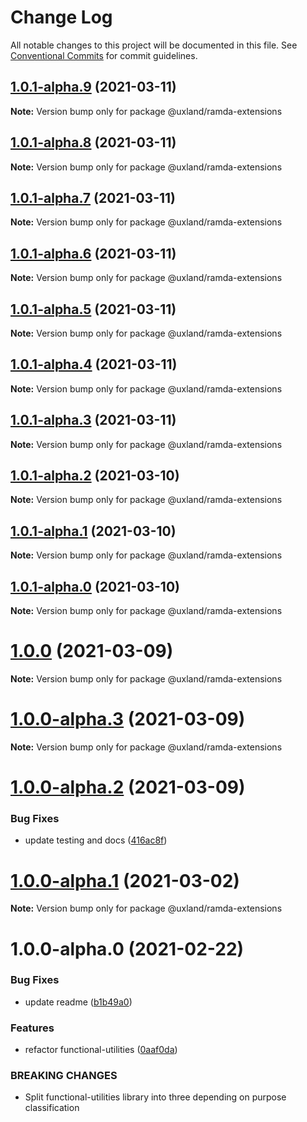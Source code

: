 # Change Log

All notable changes to this project will be documented in this file.
See [Conventional Commits](https://conventionalcommits.org) for commit guidelines.

## [1.0.1-alpha.9](https://github.com/uxland/uxland/compare/@uxland/ramda-extensions@1.0.1-alpha.8...@uxland/ramda-extensions@1.0.1-alpha.9) (2021-03-11)

**Note:** Version bump only for package @uxland/ramda-extensions





## [1.0.1-alpha.8](https://github.com/uxland/uxland/compare/@uxland/ramda-extensions@1.0.1-alpha.7...@uxland/ramda-extensions@1.0.1-alpha.8) (2021-03-11)

**Note:** Version bump only for package @uxland/ramda-extensions





## [1.0.1-alpha.7](https://github.com/uxland/uxland/compare/@uxland/ramda-extensions@1.0.1-alpha.6...@uxland/ramda-extensions@1.0.1-alpha.7) (2021-03-11)

**Note:** Version bump only for package @uxland/ramda-extensions





## [1.0.1-alpha.6](https://github.com/uxland/uxland/compare/@uxland/ramda-extensions@1.0.1-alpha.5...@uxland/ramda-extensions@1.0.1-alpha.6) (2021-03-11)

**Note:** Version bump only for package @uxland/ramda-extensions





## [1.0.1-alpha.5](https://github.com/uxland/uxland/compare/@uxland/ramda-extensions@1.0.1-alpha.4...@uxland/ramda-extensions@1.0.1-alpha.5) (2021-03-11)

**Note:** Version bump only for package @uxland/ramda-extensions





## [1.0.1-alpha.4](https://github.com/uxland/uxland/compare/@uxland/ramda-extensions@1.0.1-alpha.3...@uxland/ramda-extensions@1.0.1-alpha.4) (2021-03-11)

**Note:** Version bump only for package @uxland/ramda-extensions





## [1.0.1-alpha.3](https://github.com/uxland/uxland/compare/@uxland/ramda-extensions@1.0.1-alpha.2...@uxland/ramda-extensions@1.0.1-alpha.3) (2021-03-11)

**Note:** Version bump only for package @uxland/ramda-extensions





## [1.0.1-alpha.2](https://github.com/uxland/uxland/compare/@uxland/ramda-extensions@1.0.1-alpha.1...@uxland/ramda-extensions@1.0.1-alpha.2) (2021-03-10)

**Note:** Version bump only for package @uxland/ramda-extensions





## [1.0.1-alpha.1](https://github.com/uxland/uxland/compare/@uxland/ramda-extensions@1.0.1-alpha.0...@uxland/ramda-extensions@1.0.1-alpha.1) (2021-03-10)

**Note:** Version bump only for package @uxland/ramda-extensions





## [1.0.1-alpha.0](https://github.com/uxland/uxland/compare/@uxland/ramda-extensions@1.0.0...@uxland/ramda-extensions@1.0.1-alpha.0) (2021-03-10)

**Note:** Version bump only for package @uxland/ramda-extensions





# [1.0.0](https://github.com/uxland/uxland/compare/@uxland/ramda-extensions@1.0.0-alpha.3...@uxland/ramda-extensions@1.0.0) (2021-03-09)

**Note:** Version bump only for package @uxland/ramda-extensions





# [1.0.0-alpha.3](https://github.com/uxland/uxland/compare/@uxland/ramda-extensions@1.0.0-alpha.2...@uxland/ramda-extensions@1.0.0-alpha.3) (2021-03-09)

**Note:** Version bump only for package @uxland/ramda-extensions





# [1.0.0-alpha.2](https://github.com/uxland/uxland/compare/@uxland/ramda-extensions@1.0.0-alpha.1...@uxland/ramda-extensions@1.0.0-alpha.2) (2021-03-09)


### Bug Fixes

* update testing and docs ([416ac8f](https://github.com/uxland/uxland/commit/416ac8f3cf10b644bba5dd679329daa2e1e2de45))





# [1.0.0-alpha.1](https://github.com/uxland/uxland/compare/@uxland/ramda-extensions@1.0.0-alpha.0...@uxland/ramda-extensions@1.0.0-alpha.1) (2021-03-02)

**Note:** Version bump only for package @uxland/ramda-extensions





# 1.0.0-alpha.0 (2021-02-22)


### Bug Fixes

* update readme ([b1b49a0](https://github.com/uxland/uxland/commit/b1b49a06feaa531d7163f958e898d188e972c77c))


### Features

* refactor functional-utilities ([0aaf0da](https://github.com/uxland/uxland/commit/0aaf0da5d1804f9e7892dc04c63ab2bb57f9f3f9))


### BREAKING CHANGES

* Split functional-utilities library into three depending on purpose classification
